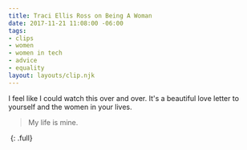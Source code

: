 ```yaml
---
title: Traci Ellis Ross on Being A Woman
date: 2017-11-21 11:08:00 -06:00
tags:
- clips
- women
- women in tech
- advice
- equality
layout: layouts/clip.njk
---
```


I feel like I could watch this over and over. It's a beautiful love letter to yourself and the women in your lives.
> My life is mine.

﻿﻿﻿﻿﻿﻿﻿﻿﻿<script async src="//player-backend.cnevids.com/script/video/5a0a2a62148bb036f9000026.js?iu=/3379/glamour.dart/share"></script>
{: .full}
